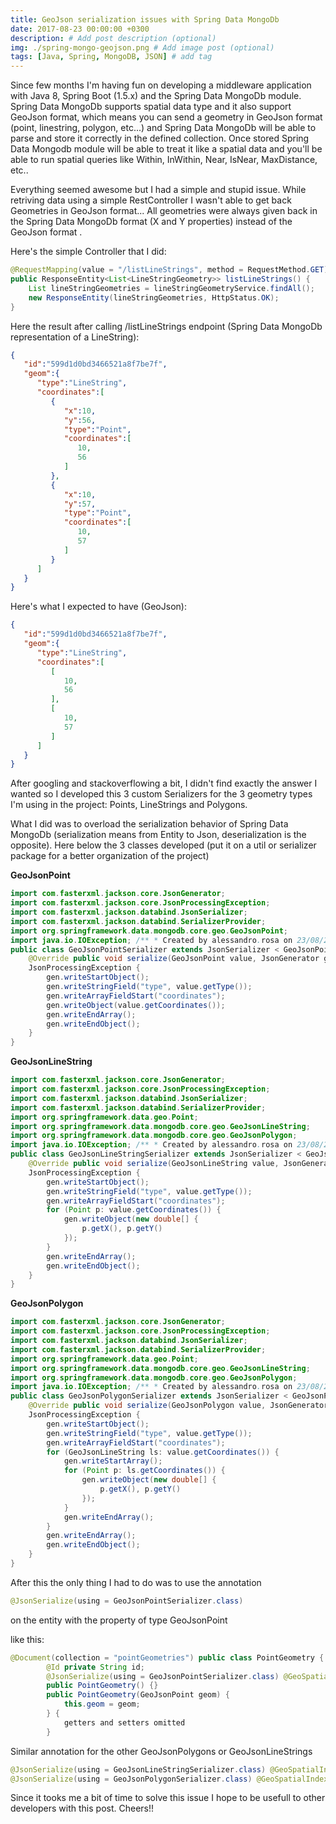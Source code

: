 ```yaml
---
title: GeoJson serialization issues with Spring Data MongoDb
date: 2017-08-23 00:00:00 +0300
description: # Add post description (optional)
img: ./spring-mongo-geojson.png # Add image post (optional)
tags: [Java, Spring, MongoDB, JSON] # add tag
---
```


Since few months I'm having fun on developing a middleware application with Java 8, Spring Boot (1.5.x) and the Spring Data MongoDb module. 
Spring Data MongoDb supports spatial data type and it also support GeoJson format, which means you can send a geometry in GeoJson format (point, linestring, polygon, etc...) and Spring Data MongoDb 
will be able to parse and store it correctly in the defined collection.
Once stored Spring Data Mongodb module will be able to treat it like a spatial data and you'll be able to run spatial queries like Within, InWithin, Near, IsNear, MaxDistance, etc..

Everything seemed awesome but I had a simple and stupid issue. While retriving data using a simple RestController I wasn't able to get back Geometries in GeoJson format... All geometries were always given back in the Spring Data MongoDb format (X and Y properties) instead of the GeoJson format .

Here's the simple Controller that I did:

```java
@RequestMapping(value = "/listLineStrings", method = RequestMethod.GET) 
public ResponseEntity<List<LineStringGeometry>> listLineStrings() { 
    List lineStringGeometries = lineStringGeometryService.findAll(); 
    new ResponseEntity(lineStringGeometries, HttpStatus.OK); 
}
```

Here the result after calling /listLineStrings endpoint (Spring Data MongoDb representation of a LineString):
```json
{
   "id":"599d1d0bd3466521a8f7be7f",
   "geom":{
      "type":"LineString",
      "coordinates":[
         {
            "x":10,
            "y":56,
            "type":"Point",
            "coordinates":[
               10,
               56
            ]
         },
         {
            "x":10,
            "y":57,
            "type":"Point",
            "coordinates":[
               10,
               57
            ]
         }
      ]
   }
}
```

Here's what I expected to have (GeoJson):
```json
{
   "id":"599d1d0bd3466521a8f7be7f",
   "geom":{
      "type":"LineString",
      "coordinates":[
         [
            10,
            56
         ],
         [
            10,
            57
         ]
      ]
   }
}
```

After googling and stackoverflowing a bit, I didn't find exactly the answer I wanted so I developed this 3 custom Serializers for the 3 geometry types I'm using in the project: Points, LineStrings and Polygons.

What I did was to overload the serialization behavior of Spring Data MongoDb (serialization means from Entity to Json, deserialization is the opposite). Here below the 3 classes developed (put it on a util or serializer package for a better organization of the project)

**GeoJsonPoint**
```java
import com.fasterxml.jackson.core.JsonGenerator;
import com.fasterxml.jackson.core.JsonProcessingException;
import com.fasterxml.jackson.databind.JsonSerializer;
import com.fasterxml.jackson.databind.SerializerProvider;
import org.springframework.data.mongodb.core.geo.GeoJsonPoint;
import java.io.IOException; /** * Created by alessandro.rosa on 23/08/2017. */
public class GeoJsonPointSerializer extends JsonSerializer < GeoJsonPoint > {
    @Override public void serialize(GeoJsonPoint value, JsonGenerator gen, SerializerProvider serializers) throws IOException,
    JsonProcessingException {
        gen.writeStartObject();
        gen.writeStringField("type", value.getType());
        gen.writeArrayFieldStart("coordinates");
        gen.writeObject(value.getCoordinates());
        gen.writeEndArray();
        gen.writeEndObject();
    }
}
```

**GeoJsonLineString**
```java
import com.fasterxml.jackson.core.JsonGenerator;
import com.fasterxml.jackson.core.JsonProcessingException;
import com.fasterxml.jackson.databind.JsonSerializer;
import com.fasterxml.jackson.databind.SerializerProvider;
import org.springframework.data.geo.Point;
import org.springframework.data.mongodb.core.geo.GeoJsonLineString;
import org.springframework.data.mongodb.core.geo.GeoJsonPolygon;
import java.io.IOException; /** * Created by alessandro.rosa on 23/08/2017. */
public class GeoJsonLineStringSerializer extends JsonSerializer < GeoJsonLineString > {
    @Override public void serialize(GeoJsonLineString value, JsonGenerator gen, SerializerProvider serializers) throws IOException,
    JsonProcessingException {
        gen.writeStartObject();
        gen.writeStringField("type", value.getType());
        gen.writeArrayFieldStart("coordinates");
        for (Point p: value.getCoordinates()) {
            gen.writeObject(new double[] {
                p.getX(), p.getY()
            });
        }
        gen.writeEndArray();
        gen.writeEndObject();
    }
}
```

**GeoJsonPolygon**
```java
import com.fasterxml.jackson.core.JsonGenerator;
import com.fasterxml.jackson.core.JsonProcessingException;
import com.fasterxml.jackson.databind.JsonSerializer;
import com.fasterxml.jackson.databind.SerializerProvider;
import org.springframework.data.geo.Point;
import org.springframework.data.mongodb.core.geo.GeoJsonLineString;
import org.springframework.data.mongodb.core.geo.GeoJsonPolygon;
import java.io.IOException; /** * Created by alessandro.rosa on 23/08/2017. */
public class GeoJsonPolygonSerializer extends JsonSerializer < GeoJsonPolygon > {
    @Override public void serialize(GeoJsonPolygon value, JsonGenerator gen, SerializerProvider serializers) throws IOException,
    JsonProcessingException {
        gen.writeStartObject();
        gen.writeStringField("type", value.getType());
        gen.writeArrayFieldStart("coordinates");
        for (GeoJsonLineString ls: value.getCoordinates()) {
            gen.writeStartArray();
            for (Point p: ls.getCoordinates()) {
                gen.writeObject(new double[] {
                    p.getX(), p.getY()
                });
            }
            gen.writeEndArray();
        }
        gen.writeEndArray();
        gen.writeEndObject();
    }
}
```

After this the only thing I had to do was to use the annotation
```java
@JsonSerialize(using = GeoJsonPointSerializer.class)
```
on the entity with the property of type GeoJsonPoint

like this:
```java
@Document(collection = "pointGeometries") public class PointGeometry {
        @Id private String id;
        @JsonSerialize(using = GeoJsonPointSerializer.class) @GeoSpatialIndexed(type = GeoSpatialIndexType.GEO_2DSPHERE) private GeoJsonPoint geom;
        public PointGeometry() {}
        public PointGeometry(GeoJsonPoint geom) {
            this.geom = geom;
        } {
            getters and setters omitted
        }
```
Similar annotation for the other GeoJsonPolygons or GeoJsonLineStrings
```java
@JsonSerialize(using = GeoJsonLineStringSerializer.class) @GeoSpatialIndexed(type = GeoSpatialIndexType.GEO_2DSPHERE) private GeoJsonLineString geom;
@JsonSerialize(using = GeoJsonPolygonSerializer.class) @GeoSpatialIndexed(type = GeoSpatialIndexType.GEO_2DSPHERE) private GeoJsonPolygon geom;
```
Since it tooks me a bit of time to solve this issue I hope to be usefull to other developers with this post.
Cheers!!